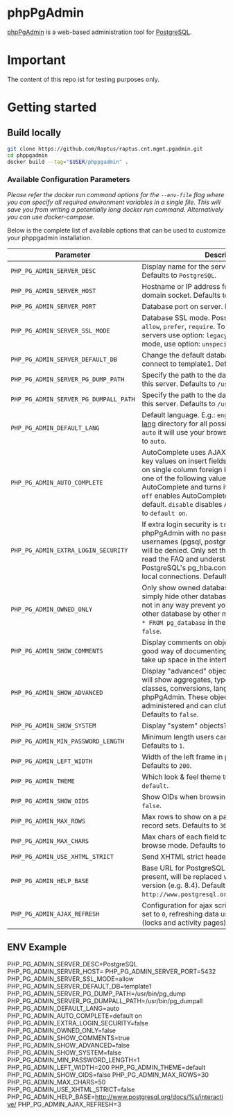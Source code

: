 # phpPgAdmin
[phpPgAdmin](https://github.com/phppgadmin/phppgadmin) is a web-based administration tool for [PostgreSQL](https://www.postgresql.org).

# Important
The content of this repo ist for testing purposes only.

# Getting started

## Build locally

```bash
git clone https://github.com/Raptus/raptus.cnt.mgmt.pgadmin.git
cd phppgadmin
docker build --tag="$USER/phppgadmin" .
```

### Available Configuration Parameters

*Please refer the docker run command options for the `--env-file` flag where you can specify all required environment variables in a single file. This will save you from writing a potentially long docker run command. Alternatively you can use docker-compose.*

Below is the complete list of available options that can be used to customize your phppgadmin installation.

| Parameter | Description |
|-----------|-------------|
| `PHP_PG_ADMIN_SERVER_DESC` | Display name for the server on the login screen. Defaults to `PostgreSQL`. |
| `PHP_PG_ADMIN_SERVER_HOST` | Hostname or IP address for server.  Use '' for UNIX domain socket. Defaults to ``. |
| `PHP_PG_ADMIN_SERVER_PORT` | Database port on server. Defaults to `5432`. |
| `PHP_PG_ADMIN_SERVER_SSL_MODE` | Database SSL mode. Possible options: `disable`, `allow`, `prefer`, `require`. To require SSL on older servers use option: `legacy`. To ignore the SSL mode, use option: `unspecified`. Defaults to `allow` |
| `PHP_PG_ADMIN_SERVER_DEFAULT_DB` | Change the default database only if you cannot connect to template1. Defaults to `template1`. |
| `PHP_PG_ADMIN_SERVER_PG_DUMP_PATH` | Specify the path to the database dump utilities for this server. Defaults to `/usr/bin/pg_dump`. |
| `PHP_PG_ADMIN_SERVER_PG_DUMPALL_PATH` | Specify the path to the database dump utilities for this server. Defaults to `/usr/bin/pg_dumpall`. |
| `PHP_PG_ADMIN_DEFAULT_LANG` | Default language. E.g.: `english`, `polish`, etc.  See [lang](https://github.com/phppgadmin/phppgadmin/tree/master/lang) directory for all possibilities. If you specify `auto` it will use your browser preference. Defaults to `auto`. |
| `PHP_PG_ADMIN_AUTO_COMPLETE` | AutoComplete uses AJAX interaction to list foreign key values on insert fields. It currently only works on single column foreign keys. You can choose one of the following values: `default on` enables AutoComplete and turns it on by default. `default off` enables AutoComplete but turns it off by default. `disable` disables AutoComplete. Defaults to `default on`. |
| `PHP_PG_ADMIN_EXTRA_LOGIN_SECURITY` | If extra login security is `true`, then logins via phpPgAdmin with no password or certain usernames (pgsql, postgres, root, administrator) will be denied. Only set this false once you have read the FAQ and understand how to change PostgreSQL's pg_hba.conf to enable passworded local connections. Defaults to `false`. |
| `PHP_PG_ADMIN_OWNED_ONLY` | Only show owned databases? Note: This will simply hide other databases in the list - this does not in any way prevent your users from seeing other database by other means. (e.g. Run ```SELECT * FROM pg_database``` in the SQL area.). Defaults to `false`. |
| `PHP_PG_ADMIN_SHOW_COMMENTS` | Display comments on objects? Comments are a good way of documenting a database, but they do take up space in the interface. Defaults to `true`. |
| `PHP_PG_ADMIN_SHOW_ADVANCED` | Display "advanced" objects? Setting this to true will show aggregates, types, operators, operator classes, conversions, languages and casts in phpPgAdmin. These objects are rarely administered and can clutter the interface. Defaults to `false`. |
| `PHP_PG_ADMIN_SHOW_SYSTEM` | Display "system" objects? Defaults to `false`. |
| `PHP_PG_ADMIN_MIN_PASSWORD_LENGTH` | Minimum length users can set their password to. Defaults to `1`. |
| `PHP_PG_ADMIN_LEFT_WIDTH` | Width of the left frame in pixels (object browser). Defaults to `200`. |
| `PHP_PG_ADMIN_THEME` | Which look & feel theme to use. Defaults to `default`. |
| `PHP_PG_ADMIN_SHOW_OIDS` | Show OIDs when browsing tables? Defaults to `false`. |
| `PHP_PG_ADMIN_MAX_ROWS` | Max rows to show on a page when browsing record sets. Defaults to `30`. |
| `PHP_PG_ADMIN_MAX_CHARS` | Max chars of each field to display by default in browse mode. Defaults to `50`. |
| `PHP_PG_ADMIN_USE_XHTML_STRICT` | Send XHTML strict headers? Defaults to `false`. |
| `PHP_PG_ADMIN_HELP_BASE` | Base URL for PostgreSQL documentation. '%s', if present, will be replaced with the PostgreSQL version (e.g. 8.4). Defaults to `http://www.postgresql.org/docs/%s/interactive/`. |
| `PHP_PG_ADMIN_AJAX_REFRESH` | Configuration for ajax scripts. Time in seconds. If set to `0`, refreshing data using ajax will be disabled (locks and activity pages). Defaults to `3`. |

## ENV Example

PHP_PG_ADMIN_SERVER_DESC=PostgreSQL
PHP_PG_ADMIN_SERVER_HOST=
PHP_PG_ADMIN_SERVER_PORT=5432
PHP_PG_ADMIN_SERVER_SSL_MODE=allow
PHP_PG_ADMIN_SERVER_DEFAULT_DB=template1
PHP_PG_ADMIN_SERVER_PG_DUMP_PATH=/usr/bin/pg_dump
PHP_PG_ADMIN_SERVER_PG_DUMPALL_PATH=/usr/bin/pg_dumpall
PHP_PG_ADMIN_DEFAULT_LANG=auto
PHP_PG_ADMIN_AUTO_COMPLETE=default on
PHP_PG_ADMIN_EXTRA_LOGIN_SECURITY=false
PHP_PG_ADMIN_OWNED_ONLY=false
PHP_PG_ADMIN_SHOW_COMMENTS=true
PHP_PG_ADMIN_SHOW_ADVANCED=false
PHP_PG_ADMIN_SHOW_SYSTEM=false
PHP_PG_ADMIN_MIN_PASSWORD_LENGTH=1
PHP_PG_ADMIN_LEFT_WIDTH=200
PHP_PG_ADMIN_THEME=default
PHP_PG_ADMIN_SHOW_OIDS=false
PHP_PG_ADMIN_MAX_ROWS=30
PHP_PG_ADMIN_MAX_CHARS=50
PHP_PG_ADMIN_USE_XHTML_STRICT=false
PHP_PG_ADMIN_HELP_BASE=http://www.postgresql.org/docs/%s/interactive/
PHP_PG_ADMIN_AJAX_REFRESH=3